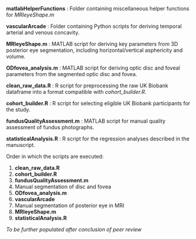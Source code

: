 **matlabHelperFunctions**     : Folder containing miscellaneous helper functions for *MRIeyeShape.m* 

**vascularArcade**            : Folder containing Python scripts for deriving temporal arterial and venous concavity.

**MRIeyeShape.m**             : MATLAB script for deriving key parameters from 3D posterior eye segmentation, including horizontal/vertical asphericity and volume.

**ODfovea_analysis.m**        : MATLAB script for deriving optic disc and foveal parameters from the segmented optic disc and fovea.

**clean_raw_data.R**          : R script for preprocessing the raw UK Biobank dataframe into a format compatible with *cohort_builder.R*.

**cohort_builder.R**          : R script for selecting eligible UK Biobank participants for the study.

**fundusQualityAssessment.m** : MATLAB script for manual quality assessment of fundus photographs.

**statisticalAnalysis.R**     : R script for the regression analyses described in the manuscript.

Order in which the scripts are executed: 
1. **clean_raw_data.R**
2. **cohort_builder.R**
3. **fundusQualityAssessment.m**
4. Manual segmentation of disc and fovea
5. **ODfovea_analysis.m**
6. **vascularArcade**
7. Manual segmentation of posterior eye in MRI
8. **MRIeyeShape.m**
9. **statisticalAnalysis.R**

*To be further populated after conclusion of peer review*
